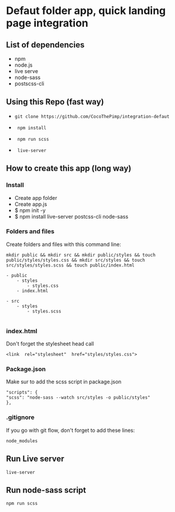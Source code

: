 # Defaut folder app, quick landing page integration

## List of dependencies
- npm
- node.js
- live serve
- node-sass
- postscss-cli


## Using this Repo (fast way)
  - ``` git clone https://github.com/CocoThePimp/integration-defaut ```
  
- ``` npm install```  

- ``` npm run scss```  

- ``` live-server```  

## How to create this app (long way)

### Install
- Create app folder 
- Create app.js
- $ npm init -y
- $ npm install live-server postcss-cli node-sass

### Folders and files
Create folders and files with this command line: 
```
mkdir public && mkdir src && mkdir public/styles && touch public/styles/styles.css && mkdir src/styles && touch src/styles/styles.scss && touch public/index.html
```

```
- public
	- styles 
		- styles.css
	- index.html

- src
	- styles
		- styles.scss
	
```

### index.html
Don't forget the stylesheet head call
```
<link  rel="stylesheet"  href="styles/styles.css">
```

### Package.json
Make sur to add the scss script in package.json
```
"scripts": {
"scss": "node-sass --watch src/styles -o public/styles"
},
```

### .gitignore
If you go with git flow, don't forget to add these lines:
```
node_modules
```

## Run Live server
``` live-server ```

## Run node-sass script
``` npm run scss ```


